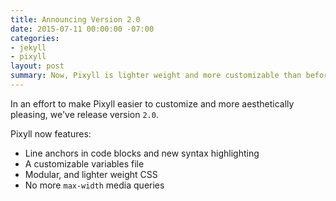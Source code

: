 ```yaml
---
title: Announcing Version 2.0
date: 2015-07-11 00:00:00 -07:00
categories:
- jekyll
- pixyll
layout: post
summary: Now, Pixyll is lighter weight and more customizable than before.
---
```


In an effort to make Pixyll easier to customize and more aesthetically pleasing, we've release version `2.0`.

Pixyll now features:

* Line anchors in code blocks and new syntax highlighting
* A customizable variables file
* Modular, and lighter weight CSS
* No more `max-width` media queries
